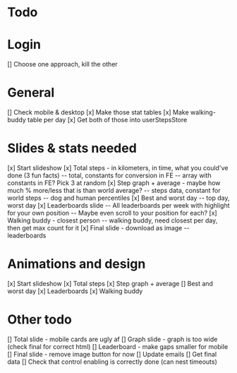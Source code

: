 # Todo

# Login

[] Choose one approach, kill the other

# General

[] Check mobile & desktop
[x] Make those stat tables
[x] Make walking-buddy table per day
[x] Get both of those into userStepsStore

# Slides & stats needed

[x] Start slideshow
[x] Total steps - in kilometers, in time, what you could've done (3 fun facts)
-- total, constants for conversion in FE
-- array with constants in FE? Pick 3 at random
[x] Step graph + average - maybe how much % more/less that is than world average?
-- steps data, constant for world steps
-- dog and human percentiles
[x] Best and worst day
-- top day, worst day
[x] Leaderboards slide
-- All leaderboards per week with highlight for your own position
-- Maybe even scroll to your position for each?
[x] Walking buddy - closest person
-- walking buddy, need closest per day, then get max count for it
[x] Final slide - download as image
-- leaderboards

# Animations and design

[x] Start slideshow
[x] Total steps
[x] Step graph + average
[] Best and worst day
[x] Leaderboards
[x] Walking buddy

# Other todo

[] Total slide - mobile cards are ugly af
[] Graph slide - graph is too wide (check final for correct html)
[] Leaderboard - make gaps smaller for mobile
[] Final slide - remove image button for now
[] Update emails
[] Get final data
[] Check that control enabling is correctly done (can nest timeouts)
